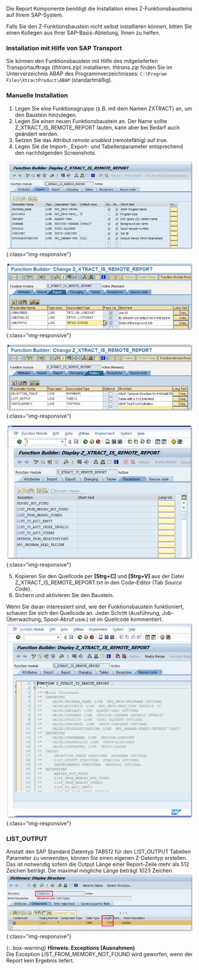 Die Report Komponente benötigt die Installation eines Z-Funktionsbausteins auf Ihrem SAP-System.<br>

Falls Sie den Z-Funktionsbaustein nicht selbst installieren können, bitten Sie einen Kollegen aus Ihrer SAP-Basis-Abteilung, Ihnen zu helfen. 


### Installation mit Hilfe von SAP Transport
Sie können den Funktionsbaustein mit Hilfe des mitgelieferten Transportauftrags (*thtrans.zip*) installieren. *thtrans.zip* finden Sie im Unterverzeichnis ABAP des Programmverzeichnisses: `C:\Program Files\XtractProduct\ABAP` (standartmäßig).

### Manuelle Installation

1. Legen Sie eine Funktionsgruppe (z.B. mit dem Namen ZXTRACT) an, um den Baustein hinzulegen. 
2. Legen Sie einen neuen Funktionsbaustein an. Der Name sollte Z_XTRACT_IS_REMOTE_REPORT lauten, kann aber bei Bedarf auch geändert werden. 
3. Setzen Sie das Attribut *remote enabled* (remotefähig) auf true. 
4. Legen Sie die Import-, Export- und Tabellenparameter entsprechend den nachfolgenden Screenshots.

![Report-Custom-Function-01](/img/content/Report-Custom-Function-01.png){:class="img-responsive"}

![Report-Custom-Function-02](/img/content/Report-Custom-Function-02.png){:class="img-responsive"}

![Report-Custom-Function-03](/img/content/Report-Custom-Function-03.png){:class="img-responsive"}

![Report-Custom-Function-04](/img/content/Report-Custom-Function-04.png){:class="img-responsive"}

5. Kopieren Sie den Quellcode per **[Strg+C]** und **[Strg+V]** aus der Datei Z_XTRACT_IS_REMOTE_REPORT.txt in den Code-Editor (Tab *Source Code*). 
6. Sichern und aktivieren Sie den Baustein. <br>

Wenn Sie daran interessiert sind, wie der Funktionsbaustein funktioniert, schauen Sie sich den Quellcode an. Jeder Schritt (Ausführung, Job-Überwachung, Spool-Abruf usw.) ist im Quellcode kommentiert.
![Report-Custom-Function-Source-Code](/img/content/Report-Custom-Function-Source-Code.png){:class="img-responsive"}


### LIST_OUTPUT

Anstatt den SAP Standard Datentyp TAB512 für den LIST_OUTPUT Tabellen Parameter zu verwenden, können Sie einen eigenen Z-Datentyp erstellen. Das ist notwendig sofern die Output Länge einer Report-Zeile mehr als 512 Zeichen beträgt. Die maximal mögliche Länge beträgt 1023 Zeichen.
![SAPCust-Report-ListOutput](/img/content/SAPCust-Report-ListOutput.png){:class="img-responsive"}


{: .box-warning}
**Hinweis: Exceptions (Ausnahmen)** <br>
Die Exception LIST_FROM_MEMORY_NOT_FOUND wird geworfen, wenn der Report kein Ergebnis liefert.



